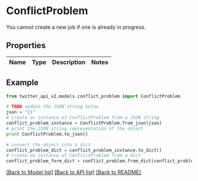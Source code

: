 # ConflictProblem

You cannot create a new job if one is already in progress.

## Properties
Name | Type | Description | Notes
------------ | ------------- | ------------- | -------------

## Example

```python
from twitter_api_v2.models.conflict_problem import ConflictProblem

# TODO update the JSON string below
json = "{}"
# create an instance of ConflictProblem from a JSON string
conflict_problem_instance = ConflictProblem.from_json(json)
# print the JSON string representation of the object
print ConflictProblem.to_json()

# convert the object into a dict
conflict_problem_dict = conflict_problem_instance.to_dict()
# create an instance of ConflictProblem from a dict
conflict_problem_form_dict = conflict_problem.from_dict(conflict_problem_dict)
```
[[Back to Model list]](../README.md#documentation-for-models) [[Back to API list]](../README.md#documentation-for-api-endpoints) [[Back to README]](../README.md)


